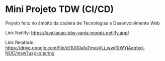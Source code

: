 # Mini Projeto TDW (CI/CD)
Projeto feito no âmbito da cadeira de Tecnologias e Desenvolvimento Web


Link Netlify: https://avaliacao-tdw-vania-morais.netlify.app/


Link Relatório: https://drive.google.com/file/d/1U00a1uTmvsVLj_wwif0WYjAeqtxd-NUC/view?usp=sharing
